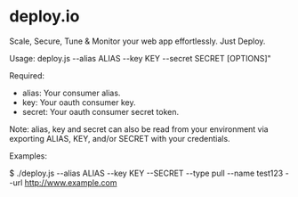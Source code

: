deploy.io
=========

Scale, Secure, Tune &amp; Monitor your web app effortlessly. Just Deploy.

Usage: deploy.js --alias ALIAS --key KEY --secret SECRET [OPTIONS]"

Required:
 - alias:  Your consumer alias.
 - key:    Your oauth consumer key.
 - secret: Your oauth consumer secret token.

Note:
  alias, key and secret can also be read from your environment
  via exporting ALIAS, KEY, and/or SECRET with your credentials.

Examples:

$ ./deploy.js --alias ALIAS --key KEY --SECRET --type pull --name test123 --url http://www.example.com
